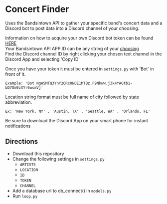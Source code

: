 # Concert Finder

Uses the Bandsintown API to gather your specific band's concert data and a Discord bot to post data
into a Discord channel of your choosing.                              

Information on how to acquire your own Discord bot token can be found [HERE](https://discordapp.com/developers/docs/intro)     
Your Bandsintown API APP ID can be any string of your [choosing](http://www.bandsintown.com/api/authentication)     
Find the Discord channel ID by right clicking your chosen text channel in the Discord App and selecting 'Copy ID'

Once you have your token it must be entered in `settings.py` with 'Bot' in front of it.
```
Example: 'Bot NgA5MTQ3YnY2ORc0NDE1MTBz.F9Nkww.j3k4YAGtb1-bD7Om9zXYr6wsmVj'
```
Location string format must be full name of city followed by state abbreviation.
```
Ex: 'New York, NY' , 'Austin, TX' , 'Seattle, WA' , 'Orlando, FL'
```

Be sure to download the Discord App on your smart phone for instant notifications

## Directions
 - Download this repository
 - Change the following settings in `settings.py`
    - `ARTISTS`
    - `LOCATION`
    - `ID`
    - `TOKEN`
    - `CHANNEL`
 - Add a database url to db_connect() in `models.py`
 - Run `loop.py`
